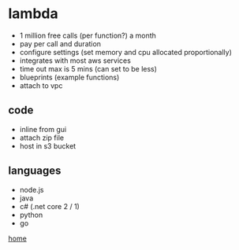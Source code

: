 # lambda

- 1 million free calls (per function?) a month
- pay per call and duration 
- configure settings (set memory and cpu allocated proportionally)
- integrates with most aws services
- time out max is 5 mins (can set to be less)
- blueprints (example functions)
- attach to vpc
  
## code

- inline from gui
- attach zip file
- host in s3 bucket

## languages

- node.js
- java
- c# (.net core 2 / 1)
- python
- go
  
[home](../README.md)